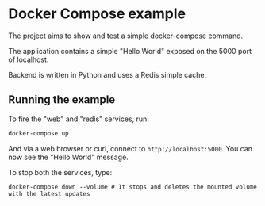 # Docker Compose example

The project aims to show and test a simple docker-compose command.

The application contains a simple "Hello World" exposed on the 5000 port of localhost.

Backend is written in Python and uses a Redis simple cache.

## Running the example

To fire the "web" and "redis" services, run:
```bash
docker-compose up
```

And via a web browser or curl, connect to ```http://localhost:5000```.
You can now see the "Hello World" message.

To stop both the services, type:

```
docker-compose down --volume # It stops and deletes the mounted volume with the latest updates
```


